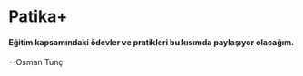 # Patika+
#### Eğitim kapsamındaki ödevler ve pratikleri bu kısımda paylaşıyor olacağım.

--Osman Tunç